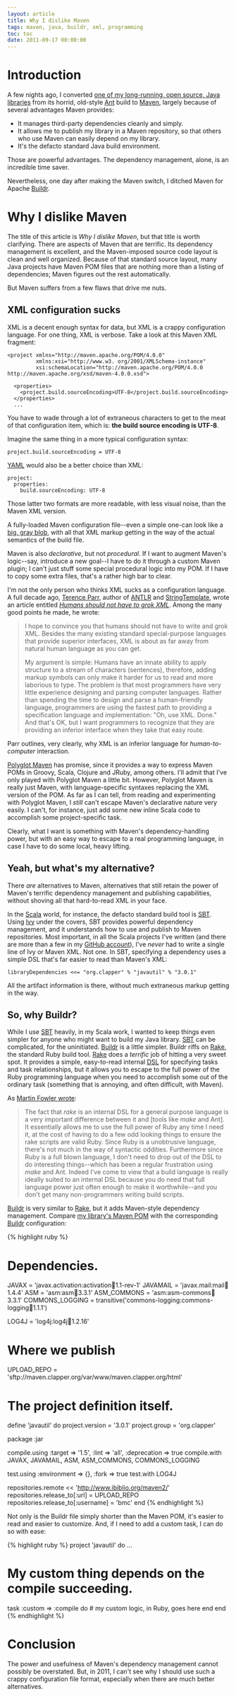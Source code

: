 ```yaml
---
layout: article
title: Why I dislike Maven
tags: maven, java, buildr, xml, programming
toc: toc
date: 2011-09-17 00:00:00
---
```


# Introduction

A few nights ago, I converted
[one of my long-running, open source, Java libraries][javautil] from its
horrid, old-style [Ant][] build to [Maven][], largely because of several
advantages Maven provides:

* It manages third-party dependencies cleanly and simply.
* It allows me to publish my library in a Maven repository, so that others
  who use Maven can easily depend on my library.
* It's the defacto standard Java build environment.

Those are powerful advantages. The dependency management, alone, is an
incredible time saver.

Nevertheless, one day after making the Maven switch, I ditched Maven for
Apache [Buildr][].

# Why I dislike Maven

The title of this article is *Why I dislike Maven*, but that title is worth
clarifying. There are aspects of Maven that are terrific. Its dependency
management is excellent, and the Maven-imposed source code layout is clean
and well organized. Because of that standard source layout, many Java
projects have Maven POM files that are nothing more than a listing of
dependencies; Maven figures out the rest automatically.

But Maven suffers from a few flaws that drive me nuts.

## XML configuration sucks

XML is a decent enough syntax for data, but XML is a crappy configuration
language. For one thing, XML is verbose. Take a look at this Maven XML
fragment:

    <project xmlns="http://maven.apache.org/POM/4.0.0"
             xmlns:xsi="http://www.w3. org/2001/XMLSchema-instance"
             xsi:schemaLocation="http://maven.apache.org/POM/4.0.0 http://maven.apache.org/xsd/maven-4.0.0.xsd">

      <properties>
        <project.build.sourceEncoding>UTF-8</project.build.sourceEncoding>
      </properties>
      ...

You have to wade through a lot of extraneous characters to get to the meat
of that configuration item, which is: **the build source encoding is
UTF-8**.

Imagine the same thing in a more typical configuration syntax:

    project.build.sourceEncoding = UTF-8

[YAML][] would also be a better choice than XML:

    project:
      properties:
        build.sourceEncoding: UTF-8

Those latter two formats are more readable, with less visual noise, than
the Maven XML version.

A fully-loaded Maven configuration file--even a simple one­-can look like a
[big, gray blob][javautil-pom], with all that XML markup getting in the way
of the actual semantics of the build file.

Maven is also *declarative*, but not *procedural*. If I want to augment
Maven's logic--say, introduce a new goal--I have to do it through a custom
Maven plugin; I can't just stuff some special procedural logic into my POM.
If I have to copy some extra files, that's a rather high bar to clear.

I'm not the only person who thinks XML sucks as a configuration language.
A full decade ago, [Terence Parr][], author of [ANTLR][] and [StringTemplate][],
wrote an article entitled [*Humans should not have to grok XML*][parr-xml].
Among the many good points he made, he wrote:

> I hope to convince you that humans should not have to write and grok XML.
> Besides the many existing standard special-purpose languages that provide
> superior interfaces, XML is about as far away from natural human language
> as you can get.
>
> My argument is simple: Humans have an innate ability to apply structure
> to a stream of characters (sentences), therefore, adding markup symbols
> can only make it harder for us to read and more laborious to type. The
> problem is that most programmers have very little experience designing
> and parsing computer languages. Rather than spending the time to design
> and parse a human-friendly language, programmers are using the fastest
> path to providing a specification language and implementation: "Oh, use
> XML. Done." And that's OK, but I want programmers to recognize that they
> are providing an inferior interface when they take that easy route.

Parr outlines, very clearly, why XML is an inferior language for
*human-to-computer* interaction.

[Polyglot Maven][] has promise, since it provides a way to express Maven
POMs in Groovy, Scala, Clojure and JRuby, among others. I'll admit that
I've only played with Polyglot Maven a little bit. However, Polyglot Maven
is really just Maven, with language-specific syntaxes replacing the XML
version of the POM. As far as I can tell, from reading and experimenting
with Polyglot Maven, I *still* can't escape Maven's declarative nature very
easily. I can't, for instance, just add some new inline Scala code to
accomplish some project-specific task.

Clearly, what I want is something with Maven's dependency-handling power,
but with an easy way to escape to a real programming language, in case I
have to do some local, heavy lifting.

## Yeah, but what's my alternative?

There *are* alternatives to Maven, alternatives that still retain the power
of Maven's terrific dependency management and publishing capabilities,
without shoving all that hard-to-read XML in your face.

In the [Scala][] world, for instance, the defacto standard build tool is
[SBT][]. Using [Ivy][] under the covers, SBT provides powerful dependency
management, and it understands how to use and publish to Maven
repositories. Most important, in all the Scala projects I've written (and
there are more than a few in my [GitHub account][]), I've *never* had to
write a single line of Ivy or Maven XML. Not one. In SBT, specifying a
dependency uses a simple DSL that's far easier to read than Maven's XML:

    libraryDependencies <<= "org.clapper" % "javautil" % "3.0.1"

All the artifact information is there, without much extraneous markup
getting in the way.

## So, why Buildr?

While I use [SBT][] heavily, in my Scala work, I wanted to keep things even
simpler for anyone who might want to build my Java library. [SBT][] can be
complicated, for the uninitiated. [Buildr][] is a little simpler. Buildr
riffs on [Rake][], the standard Ruby build tool. [Rake][] does a *terrific*
job of hitting a very sweet spot. It provides a simple, easy-to-read
internal [DSL][] for specifying tasks and task relationships, but it allows
you to escape to the full power of the Ruby programming language when you
need to accomplish some out of the ordinary task (something that is
annoying, and often difficult, with Maven).

As [Martin Fowler wrote][fowler-rake]:

> The fact that *rake* is an internal DSL for a general purpose language is
> a very important difference between it and \[tools like *make* and Ant\].
> It essentially allows me to use the full power of Ruby any time I need
> it, at the cost of having to do a few odd looking things to ensure the
> rake scripts are valid Ruby. Since Ruby is a unobtrusive language,
> there's not much in the way of syntactic oddities. Furthermore since Ruby
> is a full blown language, I don't need to drop out of the DSL to do
> interesting things--which has been a regular frustration using *make* and
> Ant. Indeed I've come to view that a build language is really ideally
> suited to an internal DSL because you do need that full language power
> just often enough to make it worthwhile--and you don't get many
> non-programmers writing build scripts.

[Buildr][] is very similar to [Rake][], but it adds Maven-style dependency
management. Compare [my library's Maven POM][javautil-pom] with the
corresponding [Buildr][] configuration:

{% highlight ruby %}
# Dependencies.
JAVAX            = 'javax.activation:activation:jar:1.1-rev-1'
JAVAMAIL         = 'javax.mail:mail:jar:1.4.4'
ASM              = 'asm:asm:jar:3.3.1'
ASM_COMMONS      = 'asm:asm-commons:jar:3.3.1'
COMMONS_LOGGING  = transitive('commons-logging:commons-logging:jar:1.1.1')

LOG4J            = 'log4j:log4j:jar:1.2.16'

# Where we publish
UPLOAD_REPO      = 'sftp://maven.clapper.org/var/www/maven.clapper.org/html'

# The project definition itself.
define 'javautil' do
  project.version = '3.0.1'
  project.group   = 'org.clapper'

  package :jar

  compile.using :target => '1.5', :lint => 'all', :deprecation => true
  compile.with JAVAX, JAVAMAIL, ASM, ASM_COMMONS, COMMONS_LOGGING

  test.using :environment => {}, :fork => true
  test.with LOG4J

  repositories.remote << 'http://www.ibiblio.org/maven2/'
  repositories.release_to[:url] = UPLOAD_REPO
  repositories.release_to[:username] = 'bmc'
end
{% endhighlight %}

Not only is the Buildr file simply shorter than the Maven POM, it's easier
to read and easier to customize. And, if I need to add a custom task, I can
do so with ease:

{% highlight ruby %}
project 'javautil' do
  ...
  # My custom thing depends on the compile succeeding.
  task :custom => :compile do
    # my custom logic, in Ruby, goes here
  end
end
{% endhighlight %}

# Conclusion

The power and usefulness of Maven's dependency management cannot possibly
be overstated. But, in 2011, I can't see why I should use such a crappy
configuration file format, especially when there are much better
alternatives.

[GitHub account]: https://github.com/bmc/
[javautil]: http://software.clapper.org/javautil/
[Maven]: http://maven.apache.org/
[Ant]: http://ant.apache.org/
[Buildr]: http://buildr.apache.org/
[Rake]: http://rake.rubyforge.org/
[Ruby]: http://www.ruby-lang.org/
[SBT]: https://github.com/harrah/xsbt/wiki
[Ivy]: http://ant.apache.org/ivy/
[Scala]: http://www.scala-lang.org/
[YAML]: http://yaml.org/
[javautil-pom]: https://raw.github.com/bmc/javautil/1176821ba7c49a062f23f9b6eca720adb6782b52/pom.xml
[parr-xml]: http://www.ibm.com/developerworks/xml/library/x-sbxml/index.html
[Terence Parr]: http://www.cs.usfca.edu/~parrt/
[ANTLR]: http://www.antlr.org/
[StringTemplate]: http://stringtemplate.org/
[fowler-rake]: http://martinfowler.com/articles/rake.html
[DSL]: http://en.wikipedia.org/wiki/Domain-specific_language
[Polyglot Maven]: https://github.com/sonatype/polyglot-maven
